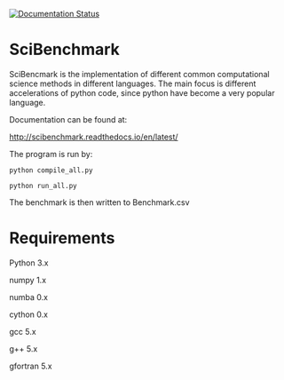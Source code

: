 [![Documentation Status](https://readthedocs.org/projects/scibenchmark/badge/?version=latest)](http://scibenchmark.readthedocs.io/en/latest/?badge=latest)

# SciBenchmark

SciBencmark is the implementation of different common computational science methods in different languages.
The main focus is different accelerations of python code, since python have become a very popular language.

Documentation can be found at:

http://scibenchmark.readthedocs.io/en/latest/

The program is run by:

```
python compile_all.py
```

```
python run_all.py
```

The benchmark is then written to Benchmark.csv

# Requirements

Python 3.x

numpy 1.x  

numba 0.x

cython 0.x

gcc 5.x

g++ 5.x

gfortran 5.x

